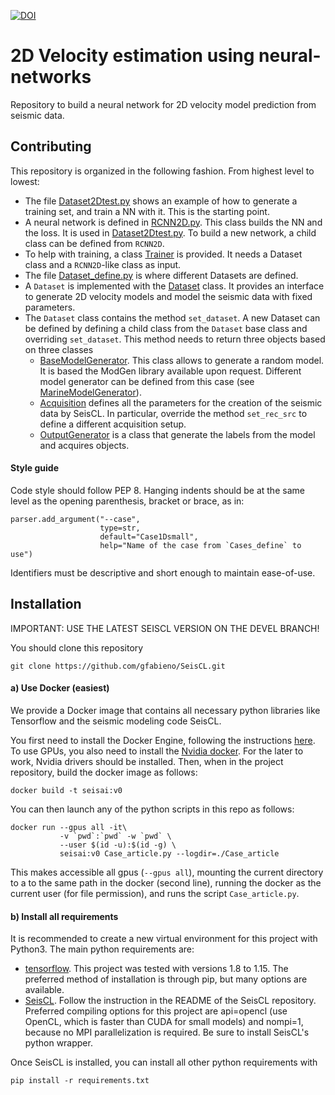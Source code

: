 [![DOI](https://zenodo.org/badge/DOI/10.5281/zenodo.3492115.svg)](https://doi.org/10.5281/zenodo.3492115)

# 2D Velocity estimation using neural-networks

Repository to build a neural network for 2D velocity model prediction from
seismic data.

## Contributing

This repository is organized in the following fashion. From highest level to
lowest:

*   The file [Dataset2Dtest.py](main.py) shows an example of how to generate
a training set, and train a NN with it. This is the starting point.
*   A neural network is defined in [RCNN2D.py](vrmslearn/RCNN2D.py).
This class builds the NN and the loss. It is used in [Dataset2Dtest.py](main.py).
To build a new network, a child class can be defined from `RCNN2D`.
*   To help with training, a class [Trainer](vrmslearn/Trainer.py) is provided.
It needs a Dataset class and a `RCNN2D`-like class as input.
*   The file [Dataset_define.py](Dataset_define.py) is where different Datasets are
defined.
*  A `Dataset` is implemented with the [Dataset](vrmslearn/Dataset.py) class. It provides an
interface to generate 2D velocity models and model the seismic data with
fixed parameters.
*   The `Dataset` class contains the method `set_dataset`. A new Dataset can be defined 
by defining a child class from the `Dataset` base class and overriding `set_dataset`.
This method needs to return three objects based on three classes
    *  [BaseModelGenerator](vrmslearn/BaseModelGenerator.py). This class allows
    to generate a random model. It is based the ModGen library available upon
    request. Different model generator can be defined from this case (see
    [MarineModelGenerator](vrmslearn/BaseModelGenerator.py)).
    *   [Acquisition](vrmslearn/SeismicGenerator.py) defines all the parameters
    for the creation of the seismic data by SeisCL. In particular, override the
    method `set_rec_src` to define a different acquisition setup.
    * [OutputGenerator](vrmslearn/GraphIO.py) is a class that generate the
    labels from the model and acquires objects. 


#### Style guide

Code style should follow PEP 8. Hanging indents should be at the same level as
the opening parenthesis, bracket or brace, as in:
```
parser.add_argument("--case",
                    type=str,
                    default="Case1Dsmall",
                    help="Name of the case from `Cases_define` to use")
```
Identifiers must be descriptive and short enough to maintain ease-of-use.

## Installation

IMPORTANT: USE THE LATEST SEISCL VERSION ON THE DEVEL BRANCH!


You should clone this repository

    git clone https://github.com/gfabieno/SeisCL.git

#### a) Use Docker (easiest)

We provide a Docker image that contains all necessary python libraries like Tensorflow
and the seismic modeling code SeisCL.

You first need to install the Docker Engine, following the instructions [here](https://docs.docker.com/install/).
To use GPUs, you also need to install the [Nvidia docker](https://github.com/NVIDIA/nvidia-docker).
For the later to work, Nvidia drivers should be installed.
Then, when in the project repository, build the docker image as follows:

    docker build -t seisai:v0

You can then launch any of the python scripts in this repo as follows:

    docker run --gpus all -it\
               -v `pwd`:`pwd` -w `pwd` \
               --user $(id -u):$(id -g) \
               seisai:v0 Case_article.py --logdir=./Case_article

This makes accessible all gpus (`--gpus all`), mounting the current directory to a
to the same path in the docker (second line), running the docker as the current user
(for file permission), and runs the script `Case_article.py`.

#### b) Install all requirements

It is recommended to create a new virtual environment for this project with Python3.
The main python requirements are:
*   [tensorflow](https://www.tensorflow.org). This project was tested with versions 1.8 to 1.15.
The preferred method of installation is through pip, but many options are available.
*  [SeisCL](https://github.com/gfabieno/SeisCL). Follow the instruction in the README of
the SeisCL repository. Preferred compiling options for this project are api=opencl (use
OpenCL, which is faster than CUDA for small models) and nompi=1, because no MPI parallelization is required.
Be sure to install SeisCL's python wrapper.

Once SeisCL is installed, you can install all other python requirements with

    pip install -r requirements.txt
